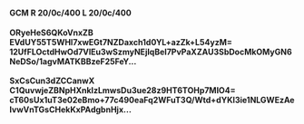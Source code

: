 #### GCM R 20/0c/400 L 20/0c/400
**ORyeHeS6QKoVnxZB**<br/>**EVdUY55T5WHl7xwEGt7NZDaxch1d0YL+azZk+L54yzM=**<br/>**12UfFLOctdHwOd7VlEu3wSzmyNEjIqBeI7PvPaXZAU3SbDocMkOMyGN6NeDSo/1agvMATKBBzeF25FeY...**<br/><br/>
**SxCsCun3dZCCanwX**<br/>**C1QuvwjeZBNpHXnklzLmwsDu3ue28z9HT6TOHp7MIO4=**<br/>**cT60sUx1uT3e02eBmo+77c490eaFq2WFuT3Q/Wtd+dYKI3ie1NLGWEzAeIvwVnTGsCHekKxPAdgbnHjx...**